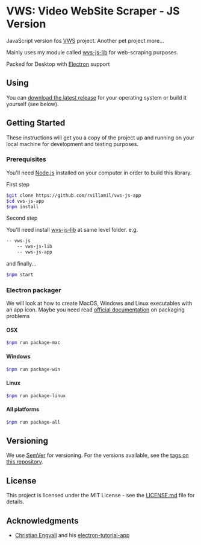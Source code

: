 # VWS: Video WebSite Scraper - JS Version

JavaScript version fos [VWS](https://github.com/rvillamil/vws) project. Another pet project more...

Mainly uses my module called [wvs-js-lib](https://github.com/rvillamil/vws-js-lib) for web-scraping purposes.

Packed for Desktop with [Electron](https://electronjs.org/) support

## Using

You can [download the latest release](https://github.com/rvillamil/vws-js-app/releases) for your operating system or build it yourself (see below).

## Getting Started

These instructions will get you a copy of the project up and running on your local machine for development and testing purposes.


### Prerequisites

You'll need [Node.js](https://nodejs.org/es/) installed on your computer in order to build this library.

First step

```sh
$git clone https://github.com/rvillamil/vws-js-app
$cd vws-js-app
$npm install
```

Second step

You'll need install [wvs-js-lib](https://github.com/rvillamil/vws-js-lib) at same level folder. e.g.

```sh
-- vws-js
    -- vws-js-lib
    -- vws-js-app
```

and finally...

```sh
$npm start
```

### Electron packager

We will look at how to create MacOS, Windows and Linux executables with an app icon. Maybe you need read [official documentation](https://github.com/electron-userland/electron-packager) on packaging problems

#### OSX

```sh
$npm run package-mac
```

#### Windows

```sh
$npm run package-win
```

#### Linux

```sh
$npm run package-linux
```

#### All platforms

```sh
$npm run package-all
```

## Versioning

We use [SemVer](http://semver.org/) for versioning. For the versions available, see the [tags on this repository](https://github.com/rvillamil/vws-js-app/tags).

## License

This project is licensed under the MIT License - see the [LICENSE.md](LICENSE.md) file for details.

## Acknowledgments 
* [Christian Engvall](https://github.com/crilleengvall) and his [electron-tutorial-app]( https://github.com/crilleengvall/electron-tutorial-app)